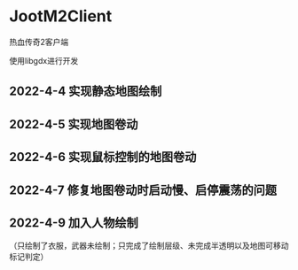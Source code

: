 # JootM2Client
热血传奇2客户端

使用libgdx进行开发

## 2022-4-4 实现静态地图绘制

## 2022-4-5 实现地图卷动

## 2022-4-6 实现鼠标控制的地图卷动

## 2022-4-7 修复地图卷动时启动慢、启停震荡的问题

## 2022-4-9 加入人物绘制

（只绘制了衣服，武器未绘制；只完成了绘制层级、未完成半透明以及地图可移动标记判定）

